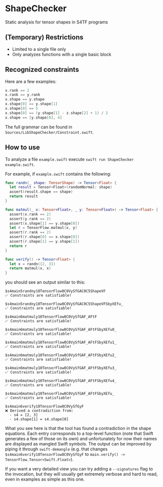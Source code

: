 # ShapeChecker

Static analysis for tensor shapes in S4TF programs

## (Temporary) Restrictions

- Limited to a single file only
- Only analyzes functions with a single basic block

## Recognized constraints

Here are a few examples:
```swift
x.rank == 2
x.rank == y.rank
x.shape == y.shape
x.shape[0] == y.shape[1]
x.shape[0] == 5
x.shape[0] == (y.shape[1] - z.shape[2] + 1) / 2
x.shape == [y.shape[0], 4]
```

The full grammar can be found in `Sources/LibShapeChecker/Constraint.swift`.

## How to use

To analyze a file `example.swift` execute `swift run ShapeChecker example.swift`.

For example, if `example.swift` contains the following:
```swift
func randn(_ shape: TensorShape) -> Tensor<Float> {
  let result = Tensor<Float>(randomNormal: shape)
  assert(result.shape == shape)
  return result
}

func matmul(_ x: Tensor<Float>, _ y: Tensor<Float>) -> Tensor<Float> {
  assert(x.rank == 2)
  assert(y.rank == 2)
  assert(x.shape[1] == y.shape[0])
  let r = TensorFlow.matmul(x, y)
  assert(r.rank == 2)
  assert(r.shape[0] == x.shape[0])
  assert(r.shape[1] == y.shape[1])
  return r
}

func verify() -> Tensor<Float> {
  let x = randn([2, 3])
  return matmul(x, x)
}
```

you should see an output similar to this:
```
$s4main5randny10TensorFlow0C0VySfGAC0C5ShapeVF
✅ Constraints are satisfiable!

$s4main5randny10TensorFlow0C0VySfGAC0C5ShapeVFSbyXEfu_
✅ Constraints are satisfiable!

$s4main6matmuly10TensorFlow0C0VySfGAF_AFtF
✅ Constraints are satisfiable!

$s4main6matmuly10TensorFlow0C0VySfGAF_AFtFSbyXEfu0_
✅ Constraints are satisfiable!

$s4main6matmuly10TensorFlow0C0VySfGAF_AFtFSbyXEfu1_
✅ Constraints are satisfiable!

$s4main6matmuly10TensorFlow0C0VySfGAF_AFtFSbyXEfu2_
✅ Constraints are satisfiable!

$s4main6matmuly10TensorFlow0C0VySfGAF_AFtFSbyXEfu3_
✅ Constraints are satisfiable!

$s4main6matmuly10TensorFlow0C0VySfGAF_AFtFSbyXEfu4_
✅ Constraints are satisfiable!

$s4main6matmuly10TensorFlow0C0VySfGAF_AFtFSbyXEfu_
✅ Constraints are satisfiable!

$s4main6verify10TensorFlow0C0VySfGyF
❌ Derived a contradiction from:
  - s4 = [2, 3]
  - s4.shape[1] = s4.shape[0]
```

What you see here is that the tool has found a contradiction in the shape equations.
Each entry corresponds to a top-level function (note that Swift generates a few of those on its own) and unfortunately for now their names are displayed as mangled Swift symbols.
The output can be improved by piping it through `swift-demangle` (e.g. that changes `$s4main6verify10TensorFlow0C0VySfGyF` to `main.verify() -> TensorFlow.Tensor<Swift.Float>`).

If you want a very detailed view you can try adding a `--signatures` flag to the invocation, but they will usually get extremely verbose and hard to read, even in examples as simple as this one.
